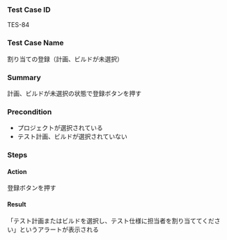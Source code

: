 ### Test Case ID
TES-84

### Test Case Name
割り当ての登録（計画、ビルドが未選択）

### Summary
計画、ビルドが未選択の状態で登録ボタンを押す

### Precondition
* プロジェクトが選択されている
* テスト計画、ビルドが選択されていない

### Steps

#### Action
登録ボタンを押す
#### Result
「テスト計画またはビルドを選択し、テスト仕様に担当者を割り当ててください」というアラートが表示される
